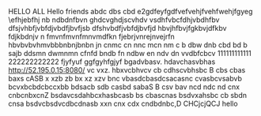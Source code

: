 HELLO ALL 
Hello friends 
abdc dbs cbd
e2gdfeyfgdfvefvehjfvehfwehjfgyeg
\efhjebfhj
nb ndbdnfbvn
ghdcvghdjscvhdv vsdhfvbcfdhjvbdhfbv
dfsjvhbfjvbfdjvbdfjbvfjsb
dfshvbdfjvbfdjbvfjd
hbvjhfbvjfgkbvjdfkbv fdjkbdnjv n
fmvnfmvnfmnvmdfkn
fjebrjvnrejnvejrfn
hbvbvbvhmvbbbnbnjbnbn
jn cnmc cn nnc mcn nm
c b dbw dnb cbd bd b sajb ddsmn dwmnmn
 cfnfd bndb fn ndbw 
 en ndv dn vvdbfcbcv 
111111111111
222222222222
fjyfyuf
ggfgyhfgjyf
bgadvbasv. hdavchasvbhas
http://52.195.0.15:8080/ vc vxz. hbxvcbhvcv cb cdhscvbhsbc
B cbs cbas baxs cASB
x xzb zb bx xz xzv
bnc vbasdcbasdcsacasnc
cvasbcvsabvb
bcvxbcbdcbccxbb
 bdsacb sdb casbd 
sabaS B
csv bav
ncd ndc nd  cnx cnbcnbxcnZ
bsdavcsdahbcxhasbcasb
bs cbascnas
bsdvxahsbc
cb sbdn cnsa
bsdvcbsdvcdbcdnasb
 xxn cnx cdx cndbdnbc,D
 CHCjcjQCJ
hello
